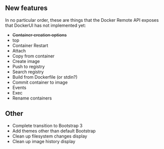 ## New features
In no particular order, these are things that the Docker Remote API exposes that DockerUI has not implemented yet:

* ~~Container creation options~~
* top
* Container Restart
* Attach
* Copy from container
* Create image
* Push to registry
* Search registry
* Build from Dockerfile (or stdin?)
* Commit container to image
* Events
* Exec
* Rename containers

## Other
* Complete transition to Bootstrap 3
* Add themes other than default Bootstrap
* Clean up filesystem changes display
* Clean up image history display